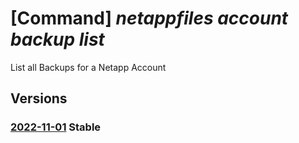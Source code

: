 # [Command] _netappfiles account backup list_

List all Backups for a Netapp Account

## Versions

### [2022-11-01](/Resources/mgmt-plane/L3N1YnNjcmlwdGlvbnMve30vcmVzb3VyY2Vncm91cHMve30vcHJvdmlkZXJzL21pY3Jvc29mdC5uZXRhcHAvbmV0YXBwYWNjb3VudHMve30vYWNjb3VudGJhY2t1cHM=/2022-11-01.xml) **Stable**

<!-- mgmt-plane /subscriptions/{}/resourcegroups/{}/providers/microsoft.netapp/netappaccounts/{}/accountbackups 2022-11-01 -->
